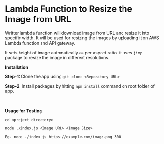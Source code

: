 # Lambda Function to Resize the Image from URL

Writter lambda function will download image from URL and resize it into specific width. It will be used for resizing the images by uploading it on AWS Lambda function and API gateway.


It sets height of image automatically as per aspect ratio. it uses `jimp` package to resize the image in different resolutions.

**Installation**

**Step-1:** Clone the app using `git clone <Repository URL>`

**Step-2:** Install packages by hitting `npm install` command on root folder of app.



<br /><br />
**Usage for Testing**

`cd <project directory>`

`node ./index.js <Image URL> <Image Size>`

`Eg. node ./index.js https://example.com/image.png 300`

